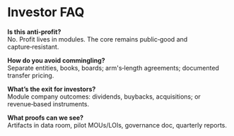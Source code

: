 # Investor FAQ

**Is this anti‑profit?**  
No. Profit lives in modules. The core remains public‑good and capture‑resistant.

**How do you avoid commingling?**  
Separate entities, books, boards; arm's‑length agreements; documented transfer pricing.

**What’s the exit for investors?**  
Module company outcomes: dividends, buybacks, acquisitions; or revenue‑based instruments.

**What proofs can we see?**  
Artifacts in data room, pilot MOUs/LOIs, governance doc, quarterly reports.
